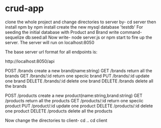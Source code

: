 # crud-app

clone the whole project and change directories to server by- cd server
then install npm by npm install
 create the new mysql database 'testdb' 
 For seeding the initial database with Product and Brand write command- sequelize db:seed:all
 Now write- node server.js or npm start to fire up the server. The server will run on localhost:8050

The base server url format for all endpoints is:

http://localhost:8050/api

POST /brands create a new brand(name:string)
GET /brands return all the brands
GET /brands/:id return one speciic brand
PUT /brands/:id update one brand 
DELETE /brands/:id delete one brand
DELETE /brands delete all the brands

POST /products create a new product(name:string,brand:string)
GET /products return all the products
GET /products/:id return one speciic product
PUT /product/:id update one product 
DELETE /products/:id delete one product
DELETE /products delete all the products

Now change the directories to client-
              cd .. 
              cd client
  




 
